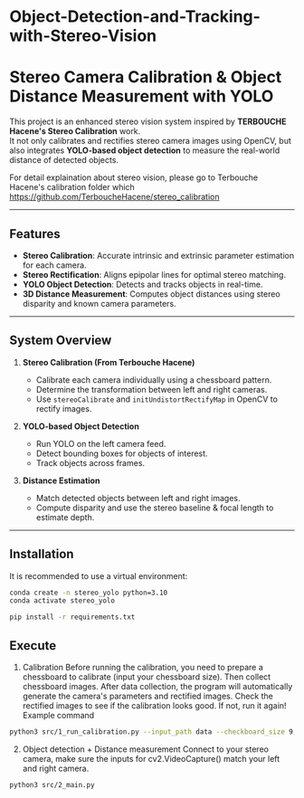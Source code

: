 # Object-Detection-and-Tracking-with-Stereo-Vision
# Stereo Camera Calibration & Object Distance Measurement with YOLO

This project is an enhanced stereo vision system inspired by **TERBOUCHE Hacene's Stereo Calibration** work.  
It not only calibrates and rectifies stereo camera images using OpenCV, but also integrates **YOLO-based object detection** to measure the real-world distance of detected objects.

For detail explaination about stereo vision, please go to Terbouche Hacene's calibration folder which https://github.com/TerboucheHacene/stereo_calibration

---

## Features

- **Stereo Calibration**: Accurate intrinsic and extrinsic parameter estimation for each camera.
- **Stereo Rectification**: Aligns epipolar lines for optimal stereo matching.
- **YOLO Object Detection**: Detects and tracks objects in real-time.
- **3D Distance Measurement**: Computes object distances using stereo disparity and known camera parameters.

---

## System Overview

1. **Stereo Calibration (From Terbouche Hacene)**  
   - Calibrate each camera individually using a chessboard pattern.  
   - Determine the transformation between left and right cameras.  
   - Use `stereoCalibrate` and `initUndistortRectifyMap` in OpenCV to rectify images.

2. **YOLO-based Object Detection**  
   - Run YOLO on the left camera feed.  
   - Detect bounding boxes for objects of interest.  
   - Track objects across frames.

3. **Distance Estimation**  
   - Match detected objects between left and right images.  
   - Compute disparity and use the stereo baseline & focal length to estimate depth.

---

## Installation

It is recommended to use a virtual environment:

```bash
conda create -n stereo_yolo python=3.10
conda activate stereo_yolo

pip install -r requirements.txt
```
## Execute

1. Calibration
Before running the calibration, you need to prepare a chessboard to calibrate (input your chessboard size). Then collect chessboard images. After data collection, the program will automatically generate the camera's parameters and rectified images. Check the rectified images to see if the calibration looks good. If not, run it again!
Example command
```bash
python3 src/1_run_calibration.py --input_path data --checkboard_size 9,6 --square_size 0.025
```

2. Object detection + Distance measurement
Connect to your stereo camera, make sure the inputs for cv2.VideoCapture() match your left and right camera.
```bash
python3 src/2_main.py
```
